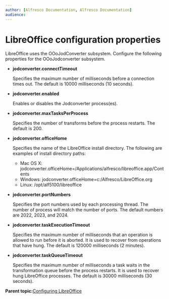 ```yaml
---
author: [Alfresco Documentation, Alfresco Documentation]
audience: 
---
```


# LibreOffice configuration properties

LibreOffice uses the OOoJodConverter subsystem. Configure the following properties for the OOoJodconverter subsystem.

-   **jodconverter.connectTimeout**

    Specifies the maximum number of milliseconds before a connection times out. The default is 10000 milliseconds \(10 seconds\).

-   **jodconverter.enabled**

    Enables or disables the Jodconverter process\(es\).

-   **jodconverter.maxTasksPerProcess**

    Specifies the number of transforms before the process restarts. The default is 200.

-   **jodconverter.officeHome**

    Specifies the name of the LibreOffice install directory. The following are examples of install directory paths:

    -   Mac OS X: jodconverter.officeHome=/Applications/alfresco/libreoffice.app/Contents
    -   Windows: jodconverter.officeHome=c:/Alfresco/LibreOffice.org
    -   Linux: /opt/alf5100/libreoffice
-   **jodconverter.portNumbers**

    Specifies the port numbers used by each processing thread. The number of process will match the number of ports. The default numbers are 2022, 2023, and 2024.

-   **jodconverter.taskExecutionTimeout**

    Specifies the maximum number of milliseconds that an operation is allowed to run before it is aborted. It is used to recover from operations that have hung. The default is 120000 milliseconds \(2 minutes\).

-   **jodconverter.taskQueueTimeout**

    Specifies the maximum number of milliseconds a task waits in the transformation queue before the process restarts. It is used to recover hung LibreOffice processes. The default is 30000 milliseconds \(30 seconds\).


**Parent topic:**[Configuring LibreOffice](../concepts/OOo-subsystems-intro.md)


